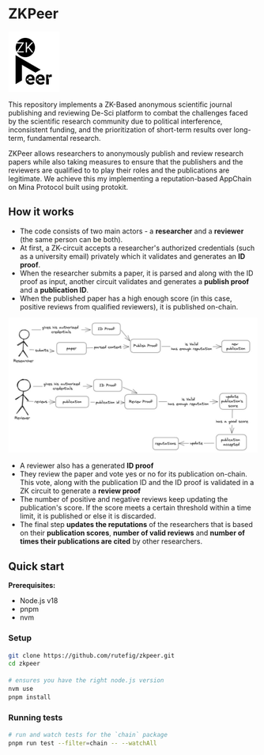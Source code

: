 # ZKPeer

![Logo](./images/logo.png)

This repository implements a ZK-Based anonymous scientific journal publishing and reviewing De-Sci platform to combat the challenges faced by the scientific research community due to political interference, inconsistent funding, and the prioritization of short-term results over long-term, fundamental research. 

ZKPeer allows researchers to anonymously publish and review research papers while also taking measures to ensure that the publishers and the reviewers are qualified to to play their roles and the publications are legitimate. We achieve this my implementing a reputation-based AppChain on Mina Protocol built using protokit. 

## How it works

- The code consists of two main actors - a **researcher** and a **reviewer** (the same person can be both).
- At first, a ZK-circuit accepts a researcher's authorized credentials (such as a university email) privately which it validates and generates an **ID proof**. 
- When the researcher submits a paper, it is parsed and along with the ID proof as input, another circuit validates and generates a **publish proof** and a **publication ID**. 
- When the published paper has a high enough score (in this case, positive reviews from qualified reviewers), it is published on-chain. 

![The Circuits](./images/functions.jpeg)

- A reviewer also has a generated **ID proof**
- They review the paper and vote yes or no for its publication on-chain. This vote, along with the publication ID and the ID proof is validated in a ZK circuit to generate a **review proof**
- The number of positive and negative reviews keep updating the publication's score. If the score meets a certain threshold within a time limit, it is published or else it is discarded. 
- The final step **updates the reputations** of the researchers that is based on their **publication scores**, **number of valid reviews** and **number of times their publications are cited** by other researchers.

## Quick start

<!-- The monorepo contains 1 package and 1 app:

- `packages/chain` contains everything related to your app-chain
- `apps/web` contains a demo UI that connects to your locally hosted app-chain sequencer -->

**Prerequisites:**

- Node.js v18
- pnpm
- nvm

<!-- > If you're on windows, please use Docker until we find a more suitable solution to running the `@proto-kit/cli`. 
> Run the following command and then proceed to "Running the sequencer & UI":
>
> `docker run -it --rm -p 3000:3000 -p 8080:8080 -v %cd%:/starter-kit -w /starter-kit gplane/pnpm:node18 bash` -->


### Setup

```zsh
git clone https://github.com/rutefig/zkpeer.git
cd zkpeer

# ensures you have the right node.js version
nvm use
pnpm install
```

<!-- ### Running the sequencer & UI

```zsh
# starts both UI and sequencer locally
pnpm dev

# starts UI only
pnpm dev -- --filter web
# starts sequencer only
pnpm dev -- --filter chain
``` -->

### Running tests
```zsh
# run and watch tests for the `chain` package
pnpm run test --filter=chain -- --watchAll
```

<!-- Navigate to `localhost:3000` to see the example UI, or to `localhost:8080/graphql` to see the GQL interface of the locally running sequencer. -->
